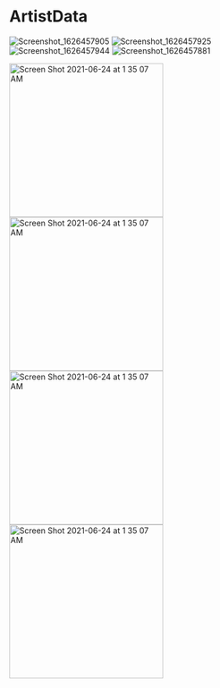 # ArtistData
![Screenshot_1626457905](https://user-images.githubusercontent.com/40262346/125989614-f8e26280-4769-4085-91c7-52fc22aab9d3.png)
![Screenshot_1626457925](https://user-images.githubusercontent.com/40262346/125989626-f305fafa-c6b7-45dd-9e66-f21e99558b2a.png)
![Screenshot_1626457944](https://user-images.githubusercontent.com/40262346/125989642-deb0cf25-dbd9-42d9-9a39-d25f713867ab.png)
![Screenshot_1626457881](https://user-images.githubusercontent.com/40262346/125989657-8853db6d-7c51-4427-a677-0ac89be9230b.png)



<img width="275" alt="Screen Shot 2021-06-24 at 1 35 07 AM" src="https://user-images.githubusercontent.com/40262346/125989614-f8e26280-4769-4085-91c7-52fc22aab9d3.png">

<img width="275" alt="Screen Shot 2021-06-24 at 1 35 07 AM" src="https://user-images.githubusercontent.com/40262346/125989626-f305fafa-c6b7-45dd-9e66-f21e99558b2a.png">

<img width="275" alt="Screen Shot 2021-06-24 at 1 35 07 AM" src="https://user-images.githubusercontent.com/40262346/125989642-deb0cf25-dbd9-42d9-9a39-d25f713867ab.png">

<img width="275" alt="Screen Shot 2021-06-24 at 1 35 07 AM" src="https://user-images.githubusercontent.com/40262346/125989657-8853db6d-7c51-4427-a677-0ac89be9230b.png">

